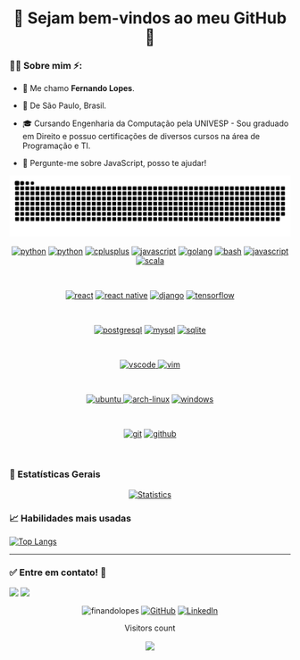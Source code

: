 
# <div align="center">:wave: **Sejam bem-vindos ao meu GitHub** :rocket:</div>


### :raising_hand_man: Sobre mim :zap::

* :wave: Me chamo **Fernando Lopes**.

* :pushpin: De São Paulo, Brasil.

* :mortar_board: Cursando Engenharia da Computação pela UNIVESP - Sou graduado em Direito e possuo certificações de diversos cursos na área de Programação e TI.

* :speech_balloon: Pergunte-me sobre JavaScript, posso te ajudar!

![Snake animation](https://github.com/EdsonSantana93/EdsonSantana93/blob/output/github-contribution-grid-snake.svg)


<p align="center">
<a href="https://github.com/finandolopes"><img src="https://img.shields.io/badge/python-FFFF00.svg?style=for-the-badge&logo=python&logoColor=0768a8&labelColor=ffffff" alt="python"></a>
<a href="https://github.com/finandolopes"><img src="https://img.shields.io/badge/C#-FFFF00.svg?style=for-the-badge&logo=C#&logoColor=0768a8&labelColor=ffffff" alt="python"></a>
<a href="https://github.com/finandolopes"><img src="https://img.shields.io/badge/C++-4B0082.svg?style=for-the-badge&logo=c%2B%2B&logoColor=4B0082&labelColor=ffffff" alt="cplusplus"></a>
<a href="https://github.com/finandolopes"><img src="https://img.shields.io/badge/JS-f5f542.svg?style=for-the-badge&logo=javascript&logoColor=f5f542&labelColor=ffffff" alt="javascript"></a>
<a href="https://github.com/finandolopes"><img src="https://img.shields.io/badge/GO-42c8f5.svg?style=for-the-badge&logo=go&logoColor=42c8f5&labelColor=ffffff" alt="golang"></a>
<a href="https://github.com/finandolopes"><img src="https://img.shields.io/badge/BASH-4a5057.svg?style=for-the-badge&logo=gnu-bash&logoColor=4a5057&labelColor=ffffff" alt="bash"></a>
<a href="https://github.com/finandolopes"><img src="https://img.shields.io/badge/PHP-6566ba.svg?style=for-the-badge&logo=php&logoColor=6566ba&labelColor=ffffff" alt="javascript"></a>
<a href="https://github.com/finandolopes"><img src="https://img.shields.io/badge/scala-red.svg?style=for-the-badge&logo=scala&logoColor=red&labelColor=ffffff" alt="scala"></a>
</p><br>

<p align="center">					    
<a href="https://github.com/finandolopes"><img src="https://img.shields.io/badge/react-61DAFB.svg?style=for-the-badge&logo=react&logoColor=61DAFB&labelColor=ffffff" alt="react"></a>
<a href="https://github.com/finandolopes"><img src="https://img.shields.io/badge/React Native-3aabe8.svg?style=for-the-badge&logo=react&logoColor=3aabe8&labelColor=ffffff" alt="react native"></a>
<a href="https://github.com/finandolopes"><img src="https://img.shields.io/badge/django-47474f.svg?style=for-the-badge&logo=django&logoColor=black&labelColor=ffffff" alt="django"></a>
<a href="https://github.com/finandolopes"><img src="https://img.shields.io/badge/tensorflow-FF6F00.svg?style=for-the-badge&logo=tensorflow&logoColor=FF6F00&labelColor=ffffff" alt="tensorflow"></a>
</p><br>

<p align="center">
<a href="https://github.com/finandolopes"><img src="https://img.shields.io/badge/postgresql-6566ba.svg?style=for-the-badge&logo=postgresql&logoColor=6566ba&labelColor=ffffff" alt="postgresql"></a>
<a href="https://github.com/finandolopes"><img src="https://img.shields.io/badge/mysql-3aabe8.svg?style=for-the-badge&logo=mysql&logoColor=3aabe8&labelColor=ffffff" alt="mysql"></a>
<a href="https://github.com/finandolopes"><img src="https://img.shields.io/badge/sqlite-1daede.svg?style=for-the-badge&logo=sqlite&logoColor=1daede&labelColor=ffffff" alt="sqlite"></a>
</p><br>

<p align="center">
<a href="https://github.com/finandolopes">
<img src="https://img.shields.io/badge/vscode-blue.svg?style=for-the-badge&logo=visual-studio-code&labelColor=ffffff&logoColor=blue" alt="vscode">
</a>
<a href="https://github.com/finandolopes"><img src="https://img.shields.io/badge/vim-darkgreen.svg?style=for-the-badge&logo=vim&logoColor=darkgreen&labelColor=ffffff" alt="vim"></a>
</p><br>

<p align="center">
<a href="https://github.com/finandolopes">
<img src="https://img.shields.io/badge/ubuntu-f7873b.svg?style=for-the-badge&logo=ubuntu&labelColor=ffffff&logoColor=f7873b" alt="ubuntu">
</a>
<a href="https://github.com/finandolopes"><img src="https://img.shields.io/badge/arch-0066cc.svg?style=for-the-badge&logo=arch-linux&logoColor=0066cc&labelColor=ffffff" alt="arch-linux"></a>
<a href="https://github.com/finandolopes"><img src="https://img.shields.io/badge/windows-3795fa.svg?style=for-the-badge&logo=windows&logoColor=3795fa&labelColor=ffffff" alt="windows"></a>
</p><br>

<p align="center">
<a href="https://github.com/finandolopes"><img src="https://img.shields.io/badge/git-F05032.svg?style=for-the-badge&logo=git&logoColor=F05032&labelColor=ffffff" alt="git"></a>
<a href="https://github.com/finandolopes"><img src="https://img.shields.io/badge/github-black.svg?style=for-the-badge&logo=github&logoColor=black&labelColor=ffffff" alt="github"></a>

</p><br>

### :star2: Estatísticas Gerais

<p align="center">
<a href="https://github.com/finandolopes">
<img align="center" src="https://github-readme-stats.vercel.app/api?username=finandolopes&show_icons=true&title_color=fff&icon_color=79ff97&text_color=fefefe&bg_color=151515" alt="Statistics"/>
</a></p>

### :chart_with_upwards_trend: Habilidades mais usadas

[![Top Langs](https://github-readme-stats.vercel.app/api/top-langs/?username=finandolopes&layout=compact&theme=radical)](https://github.com/anuraghazra/github-readme-stats)


---

### :white_check_mark: Entre em contato! :speech_balloon:

<div> 
  
  <a href="https://instagram.com/finandolopes.chmod775" target="_blank"><img src="https://img.shields.io/badge/-Instagram-%23E4405F?style=for-the-badge&logo=instagram&logoColor=white"></a>
  <a href = "mailto:fnando0506@gmail.com" target="_blank"><img src="https://img.shields.io/badge/-Gmail-%23333?style=for-the-badge&logo=gmail&logoColor=white"></a>
    </div>
<p align="center">

 <img src="https://komarev.com/ghpvc/?username=finandolopes" alt="finandolopes" />
 <a href="https://github.com/finandolopes"><img src="https://img.shields.io/github/followers/finandolopes.svg?label=GitHub&style=social" alt="GitHub"></a>
 <a href="https://www.linkedin.com/in/fernando-lopes-ba1262a5/"><img src="https://img.shields.io/badge/LinkedIn--_.svg?style=social&logo=linkedin" alt="LinkedIn"></a>
</p>
<p align="center">Visitors count</p>
<p align="center"><img align="center" src="https://profile-counter.glitch.me/finandolopes/count.svg" /></p><br><br>
</p>
